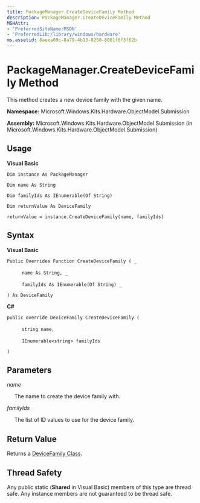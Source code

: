 ```yaml
---
title: PackageManager.CreateDeviceFamily Method
description: PackageManager.CreateDeviceFamily Method
MSHAttr:
- 'PreferredSiteName:MSDN'
- 'PreferredLib:/library/windows/hardware'
ms.assetid: 8aeea09c-8a79-4b13-8250-8061f6f3f62b
---
```


# PackageManager.CreateDeviceFamily Method


This method creates a new device family with the given name.

**Namespace:** Microsoft.Windows.Kits.Hardware.ObjectModel.Submission

**Assembly:** Microsoft.Windows.Kits.Hardware.ObjectModel.Submission (in Microsoft.Windows.Kits.Hardware.ObjectModel.Submission)

## <span id="Usage"></span><span id="usage"></span><span id="USAGE"></span>Usage


**Visual Basic**

`Dim instance As PackageManager`

`Dim name As String`

`Dim familyIds As IEnumerable(Of String)`

`Dim returnValue As DeviceFamily`

`returnValue = instance.CreateDeviceFamily(name, familyIds)`

## <span id="Syntax"></span><span id="syntax"></span><span id="SYNTAX"></span>Syntax


**Visual Basic**

`Public Overrides Function CreateDeviceFamily ( _`

          `name As String, _`

          `familyIds As IEnumerable(Of String) _`

`) As DeviceFamily`

**C#**

`public override DeviceFamily CreateDeviceFamily (`

          `string name,`

          `IEnumerable<string> familyIds`

`)`

## <span id="Parameters"></span><span id="parameters"></span><span id="PARAMETERS"></span>Parameters


*name*

     The name to create the device family with.

*familyIds*

     The list of ID values to use for the device family.

## <span id="Return_Value"></span><span id="return_value"></span><span id="RETURN_VALUE"></span>Return Value


Returns a [DeviceFamily Class](devicefamily-class.md).

## <span id="Thread_Safety"></span><span id="thread_safety"></span><span id="THREAD_SAFETY"></span>Thread Safety


Any public static (**Shared** in Visual Basic) members of this type are thread safe. Any instance members are not guaranteed to be thread safe.

 

 






